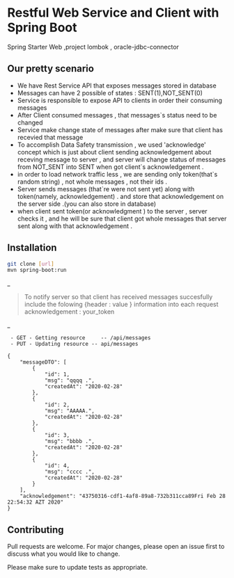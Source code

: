# Restful Web Service and Client with Spring Boot

Spring Starter Web ,project lombok , oracle-jdbc-connector

## Our pretty scenario


 - We have Rest Service API that exposes messages stored in database 
- Messages can have 2 possible of states : SENT(1),NOT_SENT(0)
- Service is responsible to expose API to clients in order their consuming messages
- After Client consumed messages , that messages`s status need to be changed 
- Service make change state of messages after make sure that client has recevied that message
- To accomplish Data Safety transmission ,  we used 'acknowledge' concept which is just about client sending acknowledgement about receving message to server ,
and server will change status of messages from NOT_SENT into SENT when got client`s acknowledgement . 
- in order to load network traffic less , we are sending only token(that`s random string) , not whole messages , not their ids .
- Server sends messages (that`re were not sent yet) along with token(namely, acknowledgement) .
and store that acknowledgement on the server side .(you can also store in database)
- when client sent token(or acknowledgment ) to the server , server checks it , and he will be  sure that client got whole messages that server sent along with that acknowledgement .





## Installation


```bash
git clone [url]
mvn spring-boot:run
```
   _

>  To notify server so that client has received messages succesfully 
>    include  the folowing {header : value } information into each request
>    acknowledgement : your_token 

_
   

```
 - GET - Getting resource     -- /api/messages 
 - PUT - Updating resource -- api/messages 
```


```
{
    "messageDTO": [
        {
            "id": 1,
            "msg": "qqqq .",
            "createdAt": "2020-02-28"
        },
        {
            "id": 2,
            "msg": "AAAAA.",
            "createdAt": "2020-02-28"
        },
        {
            "id": 3,
            "msg": "bbbb .",
            "createdAt": "2020-02-28"
        },
        {
            "id": 4,
            "msg": "cccc .",
            "createdAt": "2020-02-28"
        }
    ],
    "acknowledgement": "43750316-cdf1-4af8-89a8-732b311cca89Fri Feb 28 22:54:32 AZT 2020"
}
```




## Contributing
Pull requests are welcome. For major changes, please open an issue first to discuss what you would like to change.

Please make sure to update tests as appropriate.
